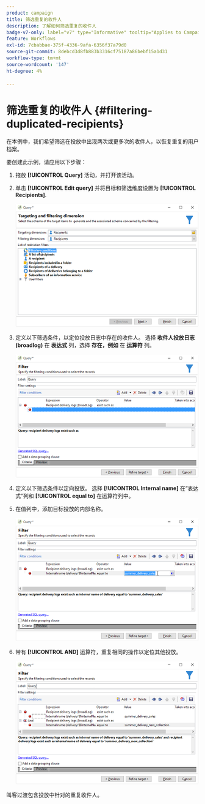 ```yaml
---
product: campaign
title: 筛选重复的收件人
description: 了解如何筛选重复的收件人
badge-v7-only: label="v7" type="Informative" tooltip="Applies to Campaign Classic v7 only"
feature: Workflows
exl-id: 7cbabbae-375f-4336-9afa-6356f37a79d0
source-git-commit: 8debcd3d8fb883b3316cf75187a86bebf15a1d31
workflow-type: tm+mt
source-wordcount: '147'
ht-degree: 4%

---
```


# 筛选重复的收件人 {#filtering-duplicated-recipients}



在本例中，我们希望筛选在投放中出现两次或更多次的收件人，以恢复重复的用户档案。

要创建此示例，请应用以下步骤：

1. 拖放 **[!UICONTROL Query]** 活动，并打开该活动。
1. 单击 **[!UICONTROL Edit query]** 并将目标和筛选维度设置为 **[!UICONTROL Recipients]**.

   ![](assets/query_recipients_1.png)

1. 定义以下筛选条件，以定位投放日志中存在的收件人。 选择 **收件人投放日志(broadlog)** 在 **表达式** 列，选择 **存在，例如** 在 **运算符** 列。

   ![](assets/query_recipients_2.png)

1. 定义以下筛选条件以定向投放。 选择 **[!UICONTROL Internal name]** 在“表达式”列和 **[!UICONTROL equal to]** 在运算符列中。
1. 在值列中，添加目标投放的内部名称。

   ![](assets/query_recipients_3.png)

1. 带有 **[!UICONTROL AND]** 运算符，重复相同的操作以定位其他投放。

   ![](assets/query_recipients_4.png)

叫客过渡包含投放中针对的重复收件人。

